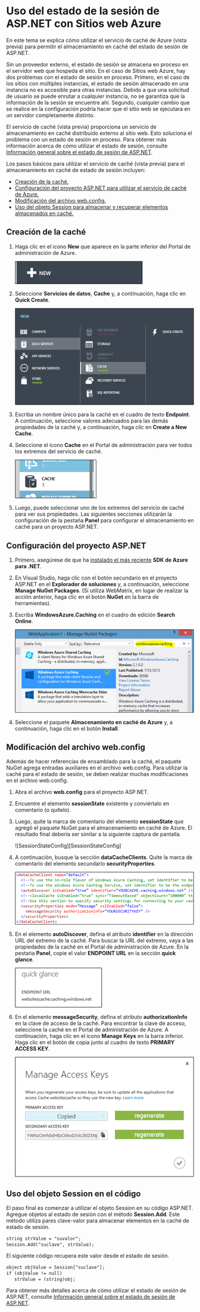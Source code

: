 <properties linkid="video-center-index" urlDisplayName="index" pageTitle="Video Center Index" metaKeywords="" description="" metaCanonical="" services="" documentationCenter="" title="How to Use ASP.NET Session State with Azure Web Sites" authors="jroth" solutions="" manager="" editor="" />

Uso del estado de la sesión de ASP.NET con Sitios web Azure
===========================================================

En este tema se explica cómo utilizar el servicio de caché de Azure (vista previa) para permitir el almacenamiento en caché del estado de sesión de ASP.NET.

Sin un proveedor externo, el estado de sesión se almacena en proceso en el servidor web que hospeda el sitio. En el caso de Sitios web Azure, hay dos problemas con el estado de sesión en proceso. Primero, en el caso de los sitios con múltiples instancias, el estado de sesión almacenado en una instancia no es accesible para otras instancias. Debido a que una solicitud de usuario se puede enrutar a cualquier instancia, no se garantiza que la información de la sesión se encuentre ahí. Segundo, cualquier cambio que se realice en la configuración podría hacer que el sitio web se ejecutara en un servidor completamente distinto.

El servicio de caché (vista previa) proporciona un servicio de almacenamiento en caché distribuido externo al sitio web. Esto soluciona el problema con un estado de sesión en proceso. Para obtener más información acerca de cómo utilizar el estado de sesión, consulte [Información general sobre el estado de sesión de ASP.NET](http://msdn.microsoft.com/es-es/library/ms178581.aspx).

Los pasos básicos para utilizar el servicio de caché (vista previa) para el almacenamiento en caché de estado de sesión incluyen:

-   [Creación de la caché.](#createcache)
-   [Configuración del proyecto ASP.NET para utilizar el servicio de caché de Azure.](#configureproject)
-   [Modificación del archivo web.config.](#configurewebconfig)
-   [Uso del objeto Session para almacenar y recuperar elementos almacenados en caché.](#usesessionobject)

Creación de la caché
--------------------

1.  Haga clic en el icono **New** que aparece en la parte inferior del Portal de administración de Azure.

    ![IconoDeNuevo](./media/web-sites-dotnet-session-state-caching/CacheScreenshot_NewButton.png)

2.  Seleccione **Servicios de datos**, **Cache** y, a continuación, haga clic en **Quick Create**.

    ![CuadroDeDiálogoDeNuevaCaché](./media/web-sites-dotnet-session-state-caching/CachingScreenshot_CreateOptions.png)

3.  Escriba un nombre único para la caché en el cuadro de texto **Endpoint**. A continuación, seleccione valores adecuados para las demás propiedades de la caché y, a continuación, haga clic en **Create a New Cache**.

4.  Seleccione el icono **Cache** en el Portal de administración para ver todos los extremos del servicio de caché.

    ![IconoDeCaché](./media/web-sites-dotnet-session-state-caching/CachingScreenshot_CacheIcon.png)

5.  Luego, puede seleccionar uno de los extremos del servicio de caché para ver sus propiedades. Las siguientes secciones utilizarán la configuración de la pestańa **Panel** para configurar el almacenamiento en caché para un proyecto ASP.NET.

Configuración del proyecto ASP.NET
----------------------------------

1.  Primero, asegúrese de que ha [instalado el más reciente](http://www.windowsazure.com/es-es/downloads/?sdk=net) **SDK de Azure para .NET**.

2.  En Visual Studio, haga clic con el botón secundario en el proyecto ASP.NET en el **Explorador de soluciones** y, a continuación, seleccione **Manage NuGet Packages**. (Si utiliza WebMatrix, en lugar de realizar la acción anterior, haga clic en el botón **NuGet** en la barra de herramientas).

3.  Escriba **WindowsAzure.Caching** en el cuadro de edición **Search Online**.

    ![CuadroDeDiálogoDeNuGet](./media/web-sites-dotnet-session-state-caching/CachingScreenshot_NuGet.png)

4.  Seleccione el paquete **Almacenamiento en caché de Azure** y, a continuación, haga clic en el botón **Install**.

Modificación del archivo web.config
-----------------------------------

Además de hacer referencias de ensamblado para la caché, el paquete NuGet agrega entradas auxiliares en el archivo web.config. Para utilizar la caché para el estado de sesión, se deben realizar muchas modificaciones en el archivo web.config.

1.  Abra el archivo **web.config** para el proyecto ASP.NET.

2.  Encuentre el elemento **sessionState** existente y conviértalo en comentario (o quítelo).

3.  Luego, quite la marca de comentario del elemento **sessionState** que agregó el paquete NuGet para el almacenamiento en caché de Azure. El resultado final debería ser similar a la siguiente captura de pantalla.

    ![SessionStateConfig][SessionStateConfig]

4.  A continuación, busque la sección **dataCacheClients**. Quite la marca de comentario del elemento secundario **securityProperties**.

    ![ConfiguraciónDeCaché](./media/web-sites-dotnet-session-state-caching/CachingScreenshot_CacheConfig.png)

5.  En el elemento **autoDiscover**, defina el atributo **identifier** en la dirección URL del extremo de la caché. Para buscar la URL del extremo, vaya a las propiedades de la caché en el Portal de administración de Azure. En la pestańa **Panel**, copie el valor **ENDPOINT URL** en la sección **quick glance**.

    ![URLdeExtremo](./media/web-sites-dotnet-session-state-caching/CachingScreenshot_EndpointURL.png)

6.  En el elemento **messageSecurity**, defina el atributo **authorizationInfo** en la clave de acceso de la caché. Para encontrar la clave de acceso, seleccione la caché en el Portal de administración de Azure. A continuación, haga clic en el icono **Manage Keys** en la barra inferior. Haga clic en el botón de copia junto al cuadro de texto **PRIMARY ACCESS KEY**.

    ![AdministrarClaves](./media/web-sites-dotnet-session-state-caching/CachingScreenshot_ManageAccessKeys.png)

Uso del objeto Session en el código
-----------------------------------

El paso final es comenzar a utilizar el objeto Session en su código ASP.NET. Agregue objetos al estado de sesión con el método **Session.Add**. Este método utiliza pares clave-valor para almacenar elementos en la caché de estado de sesión.

    string strValue = "suvalor";
    Session.Add("suclave", strValue);

El siguiente código recupera este valor desde el estado de sesión.

    object objValue = Session["suclave"];
    if (objValue != null)
       strValue = (string)obj;  

Para obtener más detalles acerca de cómo utilizar el estado de sesión de ASP.NET, consulte [Información general sobre el estado de sesión de ASP.NET](http://msdn.microsoft.com/es-es/library/ms178581.aspx).


